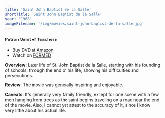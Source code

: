 ```yaml
---
title: 'Saint John Baptist de la Salle'
shortTitle: 'Saint John Baptist de la Salle'
year: '1968'
imageFilename: '/img/movies/saint-john-baptist-de-la-salle.jpg'
---
```


#### Patron Saint of Teachers

* Buy DVD at [Amazon](https://www.amazon.com/Saint-John-Baptist-Salle-Teachers/dp/B0041OOW8M)
* Watch on [FORMED](https://watch.formed.org/saint-john-baptist-de-la-salle-patron-saint-of-teachers)

**Overview**: Later life of St. John Baptist de la Salle, starting with his founding of schools, through the end of his life, showing his difficulties and persecutions.

**Review**: The movie was generally inspiring and enjoyable.

**Caveats**: It's generally very family friendly, except for one scene with a few men hanging from trees as the saint begins traveling on a road near the end of the movie. Also, I cannot yet attest to the accuracy of it, since I know very little about his actual life.

